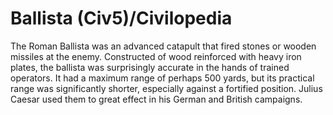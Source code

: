 # Ballista (Civ5)/Civilopedia

The Roman Ballista was an advanced catapult that fired stones or wooden missiles at the enemy. Constructed of wood reinforced with heavy iron plates, the ballista was surprisingly accurate in the hands of trained operators. It had a maximum range of perhaps 500 yards, but its practical range was significantly shorter, especially against a fortified position. Julius Caesar used them to great effect in his German and British campaigns.